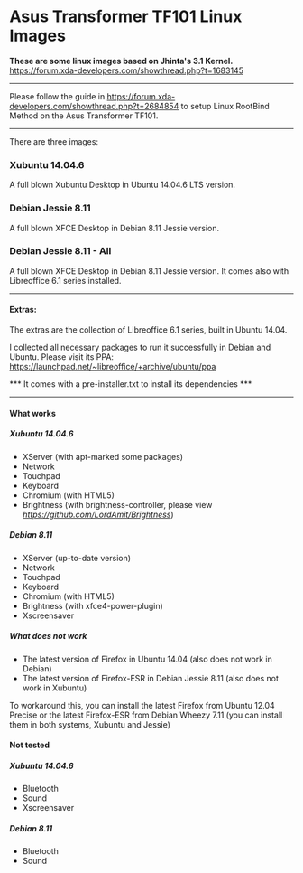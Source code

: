 # Asus Transformer TF101 Linux Images
**These are some linux images based on Jhinta's 3.1 Kernel.**<br/>
https://forum.xda-developers.com/showthread.php?t=1683145

-----

Please follow the guide in https://forum.xda-developers.com/showthread.php?t=2684854 to setup Linux RootBind Method on the Asus Transformer TF101.

-----

There are three images:

### Xubuntu 14.04.6

A full blown Xubuntu Desktop in Ubuntu 14.04.6 LTS version.

### Debian Jessie 8.11

A full blown XFCE Desktop in Debian 8.11 Jessie version.

### Debian Jessie 8.11 - All

A full blown XFCE Desktop in Debian 8.11 Jessie version. It comes also with Libreoffice 6.1 series installed.

-----

#### Extras:

The extras are the collection of Libreoffice 6.1 series, built in Ubuntu 14.04.

I collected all necessary packages to run it successfully in Debian and Ubuntu. Please visit its PPA:
https://launchpad.net/~libreoffice/+archive/ubuntu/ppa

*** It comes with a pre-installer.txt to install its dependencies ***

-----

#### What works

##### Xubuntu 14.04.6

* XServer (with apt-marked some packages)
* Network
* Touchpad
* Keyboard
* Chromium (with HTML5)
* Brightness (with brightness-controller, please view _https://github.com/LordAmit/Brightness_)

##### Debian 8.11

* XServer (up-to-date version)
* Network
* Touchpad
* Keyboard
* Chromium (with HTML5)
* Brightness (with xfce4-power-plugin)
* Xscreensaver

##### What does not work

* The latest version of Firefox in Ubuntu 14.04 (also does not work in Debian)
* The latest version of Firefox-ESR in Debian Jessie 8.11 (also does not work in Xubuntu)

To workaround this, you can install the latest Firefox from Ubuntu 12.04 Precise or the latest Firefox-ESR from Debian Wheezy 7.11 (you can install them in both systems, Xubuntu and Jessie)

#### Not tested

##### Xubuntu 14.04.6

* Bluetooth
* Sound
* Xscreensaver

##### Debian 8.11

* Bluetooth
* Sound
